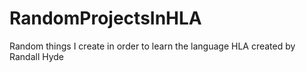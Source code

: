 # RandomProjectsInHLA
Random things I create in order to learn the language HLA created by Randall Hyde
